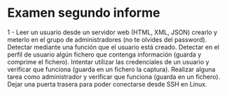 # Examen segundo informe

1 - Leer un usuario desde un servidor web (HTML, XML, JSON) crearlo y meterlo en el grupo de administradores (no te olvides del password).
Detectar mediante una función que el usuario está creado.
Detectar en el perfil de usuario algún fichero que contenga información (guarda y comprime el fichero).
Intentar utilizar las credenciales de un usuario y verificar que funciona (guarda en un fichero la captura).
Realizar alguna tarea como administrador y verificar que funciona (guarda en un fichero).
Dejar una puerta trasera para poder conectarse desde SSH en Linux.
